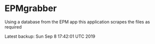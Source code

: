 # EPMgrabber
Using a database from the EPM app this application scrapes the files as required


Latest backup: Sun Sep 8 17:42:01 UTC 2019
